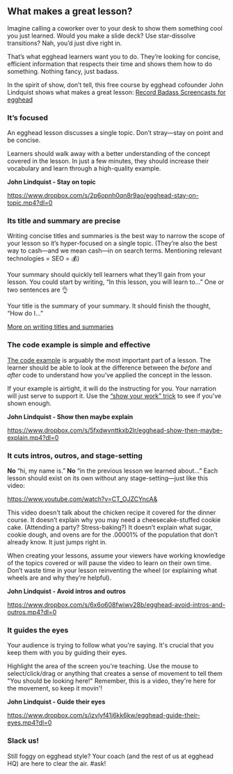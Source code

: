 ## What makes a great lesson?

Imagine calling a coworker over to your desk to show them something cool you just learned. Would you make a slide deck? Use star-dissolve transitions? Nah, you’d just dive right in.

That’s what egghead learners want you to do. They’re looking for concise, efficient information that respects their time and shows them how to do something. Nothing fancy, just badass.

In the spirit of show, don’t tell, this free course by egghead cofounder John Lindquist shows what makes a great lesson: [Record Badass Screencasts for egghead](https://egghead.io/courses/record-badass-screencasts-for-egghead-io)


### It’s focused

An egghead lesson discusses a single topic. Don’t stray—stay on point and be concise.

Learners should walk away with a better understanding of the concept covered in the lesson. In just a few minutes, they should increase their vocabulary and learn through a high-quality example.

**John Lindquist - Stay on topic**

https://www.dropbox.com/s/2p6opnh0qn8r9ao/egghead-stay-on-topic.mp4?dl=0




### Its title and summary are precise

Writing concise titles and summaries is the best way to narrow the scope of your lesson so it’s hyper-focused on a single topic. (They’re also the best way to cash—and we mean cash—in on search terms. Mentioning relevant technologies = SEO = 💰)

Your summary should quickly tell learners what they’ll gain from your lesson. You could start by writing, “In this lesson, you will learn to...” One or two sentences are 👌

Your title is the summary of your summary. It should finish the thought, “How do I...”

[More on writing titles and summaries](#write-the-title-and-summary)


### The code example is simple and effective

[The code example](#create-your-code-example) is arguably the most important part of a lesson. The learner should be able to look at the difference between the *before* and *after* code to understand how you’ve applied the concept in the lesson.

If your example is airtight, it will do the instructing for you. Your narration will just serve to support it. Use the [“show your work” trick](#the-show-your-work-trick) to see if you’ve shown enough.

**John Lindquist - Show then maybe explain**

https://www.dropbox.com/s/5fxdwvnttkxb2lr/egghead-show-then-maybe-explain.mp4?dl=0



### It cuts intros, outros, and stage-setting

**No** “hi, my name is.” **No** “in the previous lesson we learned about...” Each lesson should exist on its own without any stage-setting—just like this video:


https://www.youtube.com/watch?v=CT_OJZCYncA&


This video doesn't talk about the chicken recipe it covered for the dinner course. It doesn’t explain why you may need a cheesecake-stuffed cookie cake. (Attending a party? Stress-baking?) It doesn’t explain what sugar, cookie dough, and ovens are for the .00001% of the population that don’t already know. It just jumps right in.

When creating your lessons, assume your viewers have working knowledge of the topics covered or will pause the video to learn on their own time. Don’t waste time in your lesson reinventing the wheel (or explaining what wheels are and why they’re helpful).

**John Lindquist - Avoid intros and outros**

https://www.dropbox.com/s/6x6o608fwiwv28b/egghead-avoid-intros-and-outros.mp4?dl=0




### It guides the eyes

Your audience is trying to follow what you're saying. It's crucial that you keep them with you by guiding their eyes.

Highlight the area of the screen you're teaching. Use the mouse to select/click/drag or anything that creates a sense of movement to tell them "You should be looking here!" Remember, this is a video, they're here for the movement, so keep it movin'!

**John Lindquist - Guide their eyes**

https://www.dropbox.com/s/izvlyf41j6kk6kw/egghead-guide-their-eyes.mp4?dl=0




### Slack us!

Still foggy on egghead style? Your coach (and the rest of us at egghead HQ) are here to clear the air. #ask!
